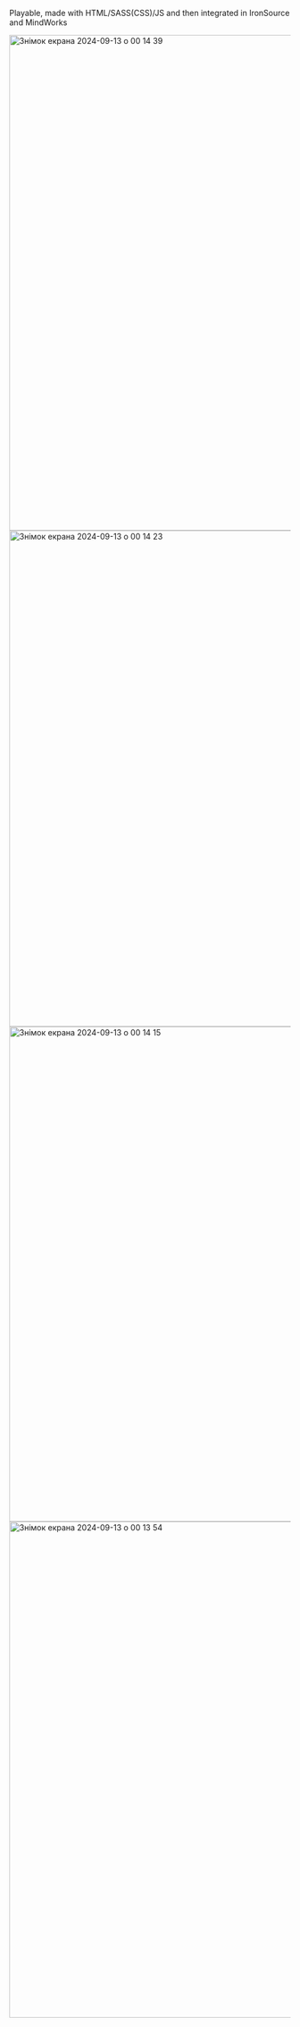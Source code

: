 Playable, made with HTML/SASS(CSS)/JS and then integrated in IronSource and MindWorks

<img width="886" alt="Знімок екрана 2024-09-13 о 00 14 39" src="https://github.com/user-attachments/assets/ab096837-c391-4429-9466-d858a9f36eea">
<img width="887" alt="Знімок екрана 2024-09-13 о 00 14 23" src="https://github.com/user-attachments/assets/e27a742d-97ea-4960-8112-5ee9e7ea44c4">
<img width="885" alt="Знімок екрана 2024-09-13 о 00 14 15" src="https://github.com/user-attachments/assets/ded4ee3c-91b0-4df1-9289-e6714cb71c34">
<img width="887" alt="Знімок екрана 2024-09-13 о 00 13 54" src="https://github.com/user-attachments/assets/5b108dae-ec9d-4c38-835f-484952d51ca5">
